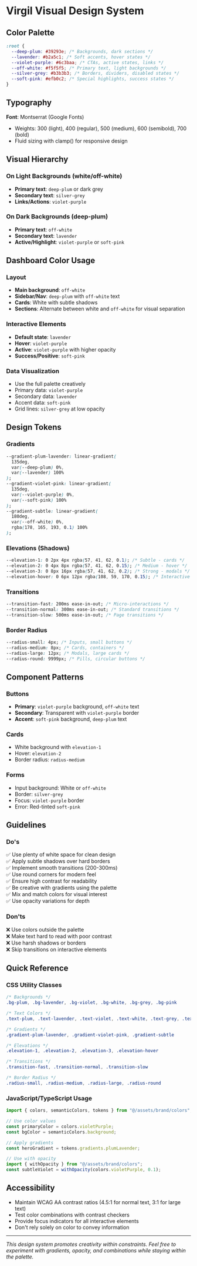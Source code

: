 # Virgil Visual Design System

## Color Palette

```css
:root {
  --deep-plum: #39293e; /* Backgrounds, dark sections */
  --lavender: #b2a5c1; /* Soft accents, hover states */
  --violet-purple: #6c3baa; /* CTAs, active states, links */
  --off-white: #f5f5f5; /* Primary text, light backgrounds */
  --silver-grey: #b3b3b3; /* Borders, dividers, disabled states */
  --soft-pink: #efb0c2; /* Special highlights, success states */
}
```

## Typography

**Font**: Montserrat (Google Fonts)

- Weights: 300 (light), 400 (regular), 500 (medium), 600 (semibold), 700 (bold)
- Fluid sizing with clamp() for responsive design

## Visual Hierarchy

### On Light Backgrounds (white/off-white)

- **Primary text**: `deep-plum` or dark grey
- **Secondary text**: `silver-grey`
- **Links/Actions**: `violet-purple`

### On Dark Backgrounds (deep-plum)

- **Primary text**: `off-white`
- **Secondary text**: `lavender`
- **Active/Highlight**: `violet-purple` or `soft-pink`

## Dashboard Color Usage

### Layout

- **Main background**: `off-white`
- **Sidebar/Nav**: `deep-plum` with `off-white` text
- **Cards**: White with subtle shadows
- **Sections**: Alternate between white and `off-white` for visual separation

### Interactive Elements

- **Default state**: `lavender`
- **Hover**: `violet-purple`
- **Active**: `violet-purple` with higher opacity
- **Success/Positive**: `soft-pink`

### Data Visualization

- Use the full palette creatively
- Primary data: `violet-purple`
- Secondary data: `lavender`
- Accent data: `soft-pink`
- Grid lines: `silver-grey` at low opacity

## Design Tokens

### Gradients

```css
--gradient-plum-lavender: linear-gradient(
  135deg,
  var(--deep-plum) 0%,
  var(--lavender) 100%
);
--gradient-violet-pink: linear-gradient(
  135deg,
  var(--violet-purple) 0%,
  var(--soft-pink) 100%
);
--gradient-subtle: linear-gradient(
  180deg,
  var(--off-white) 0%,
  rgba(178, 165, 193, 0.1) 100%
);
```

### Elevations (Shadows)

```css
--elevation-1: 0 2px 4px rgba(57, 41, 62, 0.1); /* Subtle - cards */
--elevation-2: 0 4px 8px rgba(57, 41, 62, 0.15); /* Medium - hover */
--elevation-3: 0 8px 16px rgba(57, 41, 62, 0.2); /* Strong - modals */
--elevation-hover: 0 6px 12px rgba(108, 59, 170, 0.15); /* Interactive hover */
```

### Transitions

```css
--transition-fast: 200ms ease-in-out; /* Micro-interactions */
--transition-normal: 300ms ease-in-out; /* Standard transitions */
--transition-slow: 500ms ease-in-out; /* Page transitions */
```

### Border Radius

```css
--radius-small: 4px; /* Inputs, small buttons */
--radius-medium: 8px; /* Cards, containers */
--radius-large: 12px; /* Modals, large cards */
--radius-round: 9999px; /* Pills, circular buttons */
```

## Component Patterns

### Buttons

- **Primary**: `violet-purple` background, `off-white` text
- **Secondary**: Transparent with `violet-purple` border
- **Accent**: `soft-pink` background, `deep-plum` text

### Cards

- White background with `elevation-1`
- Hover: `elevation-2`
- Border radius: `radius-medium`

### Forms

- Input background: White or `off-white`
- Border: `silver-grey`
- Focus: `violet-purple` border
- Error: Red-tinted `soft-pink`

## Guidelines

### Do's

✅ Use plenty of white space for clean design  
✅ Apply subtle shadows over hard borders  
✅ Implement smooth transitions (200-300ms)  
✅ Use round corners for modern feel  
✅ Ensure high contrast for readability  
✅ Be creative with gradients using the palette  
✅ Mix and match colors for visual interest  
✅ Use opacity variations for depth

### Don'ts

❌ Use colors outside the palette  
❌ Make text hard to read with poor contrast  
❌ Use harsh shadows or borders  
❌ Skip transitions on interactive elements

## Quick Reference

### CSS Utility Classes

```css
/* Backgrounds */
.bg-plum, .bg-lavender, .bg-violet, .bg-white, .bg-grey, .bg-pink

/* Text Colors */
.text-plum, .text-lavender, .text-violet, .text-white, .text-grey, .text-pink

/* Gradients */
.gradient-plum-lavender, .gradient-violet-pink, .gradient-subtle

/* Elevations */
.elevation-1, .elevation-2, .elevation-3, .elevation-hover

/* Transitions */
.transition-fast, .transition-normal, .transition-slow

/* Border Radius */
.radius-small, .radius-medium, .radius-large, .radius-round
```

### JavaScript/TypeScript Usage

```typescript
import { colors, semanticColors, tokens } from "@/assets/brand/colors";

// Use color values
const primaryColor = colors.violetPurple;
const bgColor = semanticColors.background;

// Apply gradients
const heroGradient = tokens.gradients.plumLavender;

// Use with opacity
import { withOpacity } from "@/assets/brand/colors";
const subtleViolet = withOpacity(colors.violetPurple, 0.1);
```

## Accessibility

- Maintain WCAG AA contrast ratios (4.5:1 for normal text, 3:1 for large text)
- Test color combinations with contrast checkers
- Provide focus indicators for all interactive elements
- Don't rely solely on color to convey information

---

_This design system promotes creativity within constraints. Feel free to experiment with gradients, opacity, and combinations while staying within the palette._

